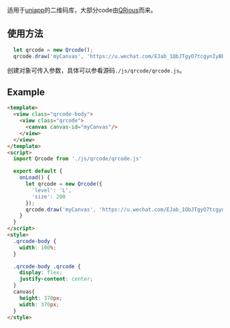 适用于[uniapp](https://uniapp.dcloud.io/)的二维码库，大部分code由[QRious](https://github.com/neocotic/qrious)而来。

## 使用方法

``` javascript
  let qrcode = new Qrcode();
  qrcode.draw('myCanvas', 'https://u.wechat.com/EJab_1QbJTgyO7tcgynIyBE');
```
创建对象可传入参数，具体可以参看源码`./js/qrcode/qrcode.js`。

## Example

``` html
<template>
  <view class="qrcode-body">
    <view class="qrcode">
      <canvas canvas-id="myCanvas"/>
    </view>
  </view>
</template>
<script>
  import Qrcode from './js/qrcode/qrcode.js'

  export default {
    onLoad() {
      let qrcode = new Qrcode({
        'level': 'L',
        'size': 200
      });
      qrcode.draw('myCanvas', 'https://u.wechat.com/EJab_1QbJTgyO7tcgynIyBE');
    }
  }
</script>
<style>
  .qrcode-body {
    width: 100%;
  }

  .qrcode-body .qrcode {
    display: flex;
    justify-content: center;
  }
  canvas{
    height: 370px;
    width: 370px;
  }
</style>
```